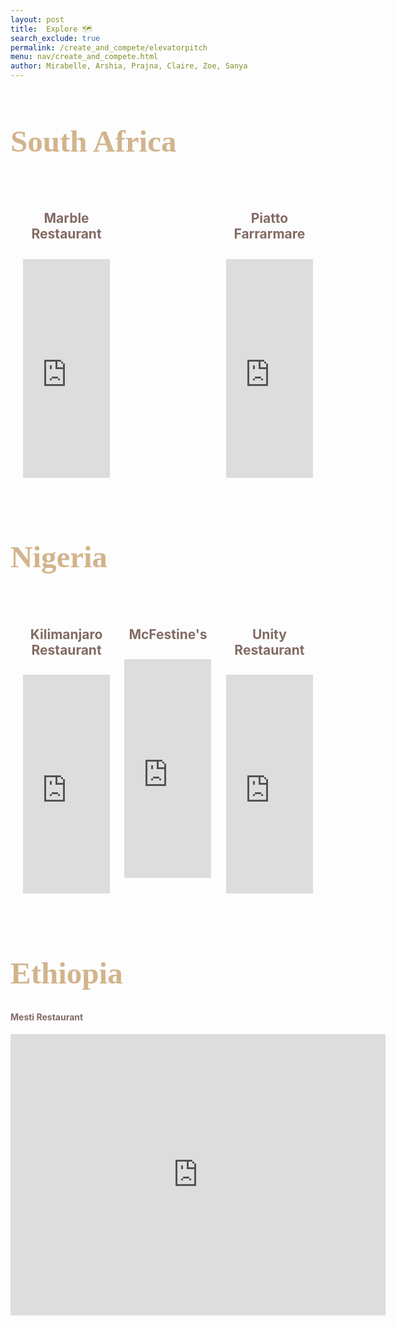 ```yaml
---
layout: post
title:  Explore 🗺️
search_exclude: true
permalink: /create_and_compete/elevatorpitch
menu: nav/create_and_compete.html
author: Mirabelle, Arshia, Prajna, Claire, Zoe, Sanya
---
```


<h1 style="
    color: #d2b48c; /* Light brown (Tan) */
    font-family: 'Comic Sans MS', 'Brush Script MT', cursive; /* Fun and playful font */
    font-size: 3.5em; /* Adjusted size for emphasis */
">
    South Africa
</h1>

<style>
    .restaurant-row {
        display: flex;
        justify-content: space-between;
        gap: 20px;
        padding: 20px;
    }

    .restaurant-item {
        width: 48%; 
        text-align: center;
    }

    .restaurant-item iframe {
        width: 100%;
        height: 350px;
        border: 0;
        margin-bottom: 10px;
    }

    .restaurant-item h4 {
        font-size: 1.5em;
        font-weight: bold;
        color: #826b64;
    }
</style>

<div class="restaurant-row">
    <div class="restaurant-item">
        <h4>
            <a href="https://prajnar123123213.github.io/restaurant_frontend/create_and_compete/culinary" class="restaurant-link">
                Marble Restaurant
            </a>
        </h4>
        <iframe src="https://www.google.com/maps/embed?pb=!1m18!1m12!1m3!1d5765.424877727608!2d28.033269416976754!3d-26.144375219692705!2m3!1f0!2f0!3f0!3m2!1i1024!2i768!4f13.1!3m3!1m2!1s0x1e950c9228422c2f%3A0x1ee2b0ec486639cd!2sMarble%20Restaurant!5e0!3m2!1sen!2sus!4v1733297404940!5m2!1sen!2sus" allowfullscreen="" loading="lazy"></iframe>
    </div>
    <div class="restaurant-item">
        <h4>
            <a href="https://prajnar123123213.github.io/restaurant_frontend/create_and_compete/culinary" class="restaurant-link">
                Piatto Farrarmare
            </a>
        </h4>
        <iframe src="https://www.google.com/maps/embed?pb=!1m18!1m12!1m3!1d57296.714149379346!2d28.25950275266904!3d-26.162675800000002!2m3!1f0!2f0!3f0!3m2!1i1024!2i768!4f13.1!3m3!1m2!1s0x1e953df37fc184a3%3A0xf76b8a604e73d5fd!2sPiatto%20Farrarmere!5e0!3m2!1sen!2sus!4v1733297665327!5m2!1sen!2sus" allowfullscreen="" loading="lazy"></iframe>
    </div>
</div>

<style>
    .restaurant-link {
        text-decoration: none;
        color: inherit; /* Keeps the same text color */
    }

    .restaurant-link:hover {
        text-decoration: underline;
        color: #d2691e; /* Dark orange for hover effect */
    }
</style>

<h1 style="
    color: #d2b48c; /* Light brown (Tan) */
    font-family: 'Comic Sans MS', 'Brush Script MT', cursive; /* Fun and playful font */
    font-size: 3.5em; /* Adjusted size for emphasis */
">
    Nigeria
</h1>

<style>
    .restaurant-row {
        display: flex;
        justify-content: space-between;
        gap: 20px;
        padding: 20px;
    }

    .restaurant-item {
        width: 30%;
        text-align: center;
    }

    .restaurant-item iframe {
        width: 100%;
        height: 350px;
        border: 0;
        margin-bottom: 10px;
    }

    .restaurant-item h4 {
        font-size: 1.5em;
        font-weight: bold;
        color: #826b64;
    }
</style>

<div class="restaurant-row">
    <div class="restaurant-item">
        <h4>
            <a href="https://prajnar123123213.github.io/restaurant_frontend/create_and_compete/culinary" class="restaurant-link">
                Kilimanjaro Restaurant
            </a>
        </h4>
        <iframe src="https://www.google.com/maps/embed?pb=!1m18!1m12!1m3!1d112504.19526011754!2d7.386501752052531!3d9.084231247056183!2m3!1f0!2f0!3f0!3m2!1i1024!2i768!4f13.1!3m3!1m2!1s0x104e0a49284b1ac9%3A0x73b8df7c92ae2735!2sKilimanjaro%20Restaurant!5e0!3m2!1sen!2sus!4v1733297961979!5m2!1sen!2sus" allowfullscreen="" loading="lazy"></iframe>
    </div>
    <div class="restaurant-item">
        <h4>
            <a href="https://prajnar123123213.github.io/restaurant_frontend/create_and_compete/culinary" class="restaurant-link">
                McFestine's
            </a>
        </h4>
        <iframe src="https://www.google.com/maps/embed?pb=!1m18!1m12!1m3!1d126518.07227419206!2d8.54178903416977!3d7.716398900000016!2m3!1f0!2f0!3f0!3m2!1i1024!2i768!4f13.1!3m3!1m2!1s0x105083236a0711fb%3A0xd7313e9c4f8599c7!2sMcFestine&#39;s!5e0!3m2!1sen!2sus!4v1733298034662!5m2!1sen!2sus" allowfullscreen="" loading="lazy"></iframe>
    </div>
    <div class="restaurant-item">
        <h4>
            <a href="https://prajnar123123213.github.io/restaurant_frontend/create_and_compete/culinary" class="restaurant-link">
                Unity Restaurant
            </a>
        </h4>
        <iframe src="https://www.google.com/maps/embed?pb=!1m18!1m12!1m3!1d31200.738318289295!2d6.639778524061299!3d12.17411975034274!2m3!1f0!2f0!3f0!3m2!1i1024!2i768!4f13.1!3m3!1m2!1s0x11b15caad3c23925%3A0x47383348b3d7a2d!2sUnity%20Restaurant!5e0!3m2!1sen!2sus!4v1733298580750!5m2!1sen!2sus" allowfullscreen="" loading="lazy"></iframe>
    </div>
</div>

<h1 style="
    color: #d2b48c; /* Light brown (Tan) */
    font-family: 'Comic Sans MS', 'Brush Script MT', cursive; /* Fun and playful font */
    font-size: 3.5em; /* Adjusted size for emphasis */
">
    Ethiopia
</h1>

<h4 style="color: #826b64 !important;">
    <a href="https://prajnar123123213.github.io/restaurant_frontend/create_and_compete/culinary" class="restaurant-link">
        Mesti Restaurant
    </a>
</h4>
<iframe src="https://www.google.com/maps/embed?pb=!1m18!1m12!1m3!1d4035058.949857512!2d34.59405017677945!3d9.019237200000006!2m3!1f0!2f0!3f0!3m2!1i1024!2i768!4f13.1!3m3!1m2!1s0x164b85af81997095%3A0xb157cd963137f231!2sMesti%20Restaurant!5e0!3m2!1sen!2sus!4v1733297824900!5m2!1sen!2sus" width="600" height="450" style="border:0;" allowfullscreen="" loading="lazy" referrerpolicy="no-referrer-when-downgrade"></iframe>

<style>
    .restaurant-link {
        text-decoration: none;
        color: inherit; /* Keeps the same text color */
    }

    .restaurant-link:hover {
        text-decoration: underline;
        color: #d2691e; /* Dark orange for hover effect */
    }
</style>
